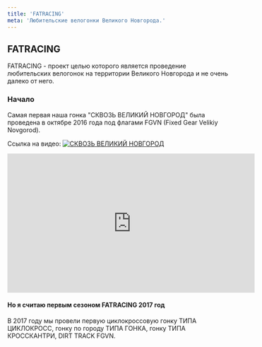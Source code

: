 ```yaml
---
title: 'FATRACING'
meta: 'Любительские велогонки Великого Новгорода.'
---
```


## FATRACING

FATRACING - проект целью которого является проведение любительских велогонок на территории Великого Новгорода и не очень далеко от него.

### Начало
Самая первая наша гонка "СКВОЗЬ ВЕЛИКИЙ НОВГОРОД" была проведена в октябре 2016 года под флагами FGVN (Fixed Gear Velikiy Novgorod).

Ссылка на видео:
[![СКВОЗЬ ВЕЛИКИЙ НОВГОРОД](https://img.youtube.com/vi/9qncic2wJ78/0.jpg)](https://www.youtube.com/watch?v=9qncic2wJ78)

<iframe width="560" height="315" src="https://www.youtube.com/embed/9qncic2wJ78" title="YouTube video player" frameborder="0" allow="accelerometer; autoplay; clipboard-write; encrypted-media; gyroscope; picture-in-picture" allowfullscreen></iframe>

#### Но я считаю первым сезоном FATRACING **2017 год**

В 2017 году мы провели первую циклокроссовую гонку ТИПА ЦИКЛОКРОСС, гонку по городу ТИПА ГОНКА, гонку ТИПА КРОССКАНТРИ, DIRT TRACK FGVN.